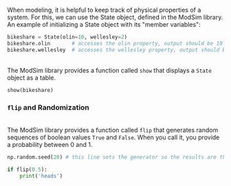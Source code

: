 When modeling, it is helpful to keep track of physical properties of a system. For this, we can use the State object, defined in the ModSim library.
<br>An example of initializing a State object with its "member variables":

```Python
bikeshare = State(olin=10, wellesley=2)
bikeshare.olin       # accesses the olin property, output should be 10
bikeshare.wellesley  # accesses the wellesley property, output should be 2
```
<br>The ModSim library provides a function called `show` that displays a `State` object as a table.

```Python
show(bikeshare)
```

### `flip` and Randomization
<br>The ModSim library provides a function called `flip` that generates random sequences of boolean values `True` and `False`. When you call it, you provide a probability between 0 and 1.

```Python
np.random.seed(20) # this line sets the generator so the results are the same every time we run it

if flip(0.5):
	print('heads')
```


